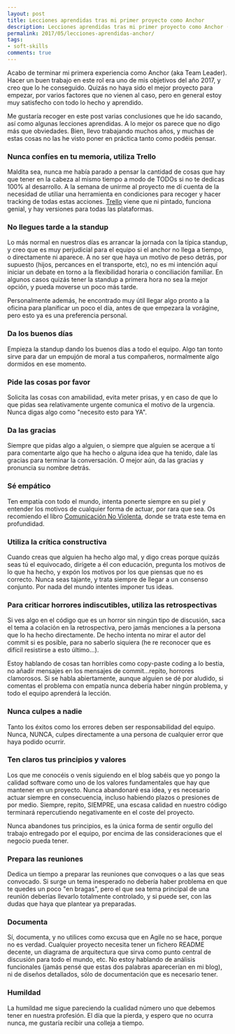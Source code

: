 ```yaml
---
layout: post
title: Lecciones aprendidas tras mi primer proyecto como Anchor
description: Lecciones aprendidas tras mi primer proyecto como Anchor (aka Team Leader)
permalink: 2017/05/lecciones-aprendidas-anchor/
tags:
- soft-skills
comments: true
---
```


Acabo de terminar mi primera experiencia como Anchor (aka Team Leader). Hacer un buen trabajo en este rol era uno de mis objetivos del año 2017, y creo que lo he conseguido. Quizás no haya sido el mejor proyecto para empezar, por varios factores que no vienen al caso, pero en general estoy muy satisfecho con todo lo hecho y aprendido.

Me gustaría recoger en este post varias conclusiones que he ido sacando, así como algunas lecciones aprendidas. A lo mejor os parece que no digo más que obviedades. Bien, llevo trabajando muchos años, y muchas de estas cosas no las he visto poner en práctica tanto como podéis pensar.

<!--break-->

### Nunca confíes en tu memoria, utiliza Trello

Maldita sea, nunca me había parado a pensar la cantidad de cosas que hay que tener en la cabeza al mismo tiempo a modo de TODOs si no te dedicas 100% al desarrollo. A la semana de unirme al proyecto me dí cuenta de la necesidad de utiliar una herramienta en condiciones para recoger y hacer tracking de todas estas acciones. [Trello](https://trello.com/) viene que ni pintado, funciona genial, y hay versiones para todas las plataformas.

### No llegues tarde a la standup

Lo más normal en nuestros días es arrancar la jornada con la típica standup, y creo que es muy perjudicial para el equipo si el anchor no llega a tiempo, o directamente ni aparece.  A no ser que haya un motivo de peso detrás, por supuesto (hijos, percances en el transporte, etc), no es mi intención aquí iniciar un debate en torno a la flexibilidad horaria o conciliación familiar. En algunos casos quizás tener la standup a primera hora no sea la mejor opción, y pueda moverse un poco más tarde.

Personalmente además, he encontrado muy útil llegar algo pronto a la oficina para planificar un poco el día, antes de que empezara la vorágine, pero esto ya es una preferencia personal.

### Da los buenos días

Empieza la standup dando los buenos días a todo el equipo. Algo tan tonto sirve para dar un empujón de moral a tus compañeros, normalmente algo dormidos en ese momento.

### Pide las cosas por favor

Solicita las cosas con amabilidad, evita meter prisas, y en caso de que lo que pidas sea relativamente urgente comunica el motivo de la urgencia. Nunca digas algo como "necesito esto para YA".

### Da las gracias

Siempre que pidas algo a alguien, o siempre que alguien se acerque a tí para comentarte algo que ha hecho o alguna idea que ha tenido, dale las gracias para terminar la conversación. O mejor aún, da las gracias y pronuncia su nombre detrás.

### Sé empático

Ten empatía con todo el mundo, intenta ponerte siempre en su piel y entender los motivos de cualquier forma de actuar, por rara que sea. Os recomiendo el libro [Comunicación No Violenta](https://www.amazon.es/Comunicación-violenta-Un-lenguaje-vida/dp/987218349X/ref=sr_1_2), donde se trata este tema en profundidad.

### Utiliza la crítica constructiva

Cuando creas que alguien ha hecho algo mal, y digo creas porque quizás seas tú el equivocado, dirígete a él con educación, pregunta los motivos de lo que ha hecho, y expón los motivos por los que piensas que no es correcto. Nunca seas tajante, y trata siempre de llegar a un consenso conjunto. Por nada del mundo intentes imponer tus ideas.

### Para criticar horrores indiscutibles, utiliza las retrospectivas

Si ves algo en el código que es un horror sin ningún tipo de discusión, saca el tema a colación en la retrospectiva, pero jamás menciones a la persona que lo ha hecho directamente. De hecho intenta no mirar el autor del commit si es posible, para no saberlo siquiera (he re reconocer que es difícil resistirse a esto último...).

Estoy hablando de cosas tan horribles como copy-paste coding a lo bestia, no añadir mensajes en los mensajes de commit...repito, horrores clamorosos. Si se habla abiertamente, aunque alguien se dé por aludido, si comentas el problema con empatía nunca debería haber ningún problema, y todo el equipo aprenderá la lección.

### Nunca culpes a nadie

Tanto los éxitos como los errores deben ser responsabilidad del equipo. Nunca, NUNCA, culpes directamente a una persona de cualquier error que haya podido ocurrir.

### Ten claros tus principios y valores

Los que me conocéis o venís siguiendo en el blog sabéis que yo pongo la calidad software como uno de los valores fundamentales que hay que mantener en un proyecto. Nunca abandonaré esa idea, y es necesario actuar siempre en consecuencia, incluso habiendo plazos o presiones de por medio. Siempre, repito, SIEMPRE, una escasa calidad en nuestro código terminará repercutiendo negativamente en el coste del proyecto.

Nunca abandones tus principios, es la única forma de sentir orgullo del trabajo entregado por el equipo, por encima de las consideraciones que el negocio pueda tener.

### Prepara las reuniones

Dedica un tiempo a preparar las reuniones que convoques o a las que seas convocado. Si surge un tema inesperado no debería haber problema en que te quedes un poco "en bragas", pero el que sea tema principal de una reunión deberías llevarlo totalmente controlado, y si puede ser, con las dudas que haya que plantear ya preparadas.

### Documenta

Sí, documenta, y no utilices como excusa que en Agile no se hace, porque no es verdad. Cualquier proyecto necesita tener un fichero README decente, un diagrama de arquitectura que sirva como punto central de discusión para todo el mundo, etc. No estoy hablando de análisis funcionales (jamás pensé que estas dos palabras aparecerían en mi blog), ni de diseños detallados, sólo de documentación que es necesario tener.

### Humildad

La humildad me sigue pareciendo la cualidad número uno que debemos tener en nuestra profesión. El día que la pierda, y espero que no ocurra nunca, me gustaría recibir una colleja a tiempo.
